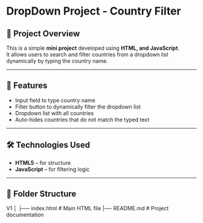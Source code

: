 # DropDown Project - Country Filter

## 📌 Project Overview

This is a simple **mini project** developed using **HTML, and JavaScript**.  
It allows users to search and filter countries from a dropdown list dynamically by typing the country name.

---

## 🎯 Features

- Input field to type country name
- Filter button to dynamically filter the dropdown list
- Dropdown list with all countries
- Auto-hides countries that do not match the typed text

---

## 🛠️ Technologies Used

- **HTML5** – for structure
- **JavaScript** – for filtering logic

---

## 📁 Folder Structure

V1
│
├── index.html # Main HTML file
|── README.md # Project documentation
